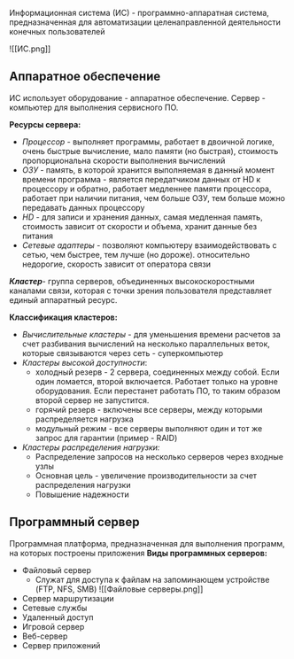 Информационная система (ИС) -  программно-аппаратная система, предназначенная для автоматизации целенаправленной деятельности конечных пользователей

![[ИС.png]]
## Аппаратное обеспечение
ИС использует оборудование - аппаратное обеспечение.
Сервер - компьютер для выполнения сервисного ПО.

**Ресурсы сервера:**
- *Процессор* - выполняет программы, работает в двоичной логике, очень быстрые вычисление, мало памяти (но быстрая), стоимость пропорциональна скорости выполнения вычислений
- *ОЗУ* - память, в которой хранится выполняемая в данный момент времени  программа - является передатчиком данных от HD к процессору и обратно, работает медленнее памяти процессора, работает при наличии питания, чем больше ОЗУ, тем больше можно передавать данных процессору
- *HD* - для записи и хранения данных, самая медленная память, стоимость зависит от скорости и объема, хранит данные без питания
- *Сетевые адаптеры* - позволяют компьютеру взаимодействовать с сетью, чем быстрее, тем лучше (но дороже). относительно недорогие, скорость зависит от оператора связи

***Кластер***- группа серверов, объединенных высокоскоростными каналами связи, которая с точки зрения пользователя представляет единый аппаратный ресурс.

**Классификация кластеров:**
- *Вычислительные кластеры* - для уменьшения времени расчетов за счет разбивания вычислений на несколько параллельных веток, которые связываются через сеть - суперкомпьютер
- *Кластеры высокой доступности*: 
	- холодный резерв - 2 сервера, соединенных между собой. Если один ломается, второй включается. Работает только на уровне оборудования. Если перестанет работать ПО, то таким образом второй сервер не запустится.
	- горячий резерв - включены все серверы, между которыми распределяется нагрузка
	- модульный режим - все серверы выполняют один и тот же запрос для гарантии (пример - RAID)
- *Кластеры распределения нагрузки:*
	- Распределение запросов на несколько серверов через входные узлы
	- Основная цель - увеличение производительности за счет распределения нагрузки
	- Повышение надежности

## Программный сервер
Программная платформа, предназначенная для выполнения программ, на которых построены приложения
**Виды программных серверов:**
- Файловый сервер
	- Служат для доступа к файлам на запоминающем устройстве (FTP, NFS, SMB)
	![[Файловые серверы.png]]
- Сервер маршрутизации
- Сетевые службы
- Удаленный доступ
- Игровой сервер
- Веб-сервер
- Сервер приложений